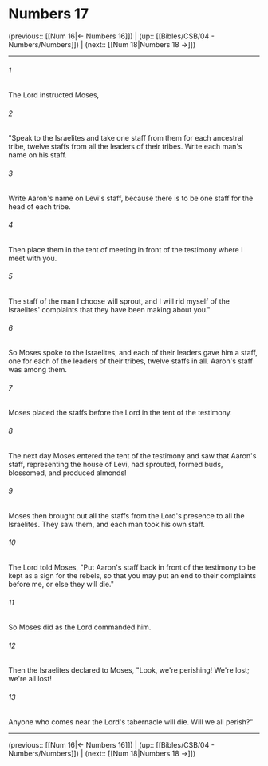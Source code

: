 # Numbers 17

(previous:: [[Num 16|← Numbers 16]]) | (up:: [[Bibles/CSB/04 - Numbers/Numbers]]) | (next:: [[Num 18|Numbers 18 →]])

***


###### 1 
The Lord instructed Moses, 

###### 2 
"Speak to the Israelites and take one staff from them for each ancestral tribe, twelve staffs from all the leaders of their tribes. Write each man's name on his staff. 

###### 3 
Write Aaron's name on Levi's staff, because there is to be one staff for the head of each tribe. 

###### 4 
Then place them in the tent of meeting in front of the testimony where I meet with you. 

###### 5 
The staff of the man I choose will sprout, and I will rid myself of the Israelites' complaints that they have been making about you." 

###### 6 
So Moses spoke to the Israelites, and each of their leaders gave him a staff, one for each of the leaders of their tribes, twelve staffs in all. Aaron's staff was among them. 

###### 7 
Moses placed the staffs before the Lord in the tent of the testimony. 

###### 8 
The next day Moses entered the tent of the testimony and saw that Aaron's staff, representing the house of Levi, had sprouted, formed buds, blossomed, and produced almonds! 

###### 9 
Moses then brought out all the staffs from the Lord's presence to all the Israelites. They saw them, and each man took his own staff. 

###### 10 
The Lord told Moses, "Put Aaron's staff back in front of the testimony to be kept as a sign for the rebels, so that you may put an end to their complaints before me, or else they will die." 

###### 11 
So Moses did as the Lord commanded him. 

###### 12 
Then the Israelites declared to Moses, "Look, we're perishing! We're lost; we're all lost! 

###### 13 
Anyone who comes near the Lord's tabernacle will die. Will we all perish?"

***

(previous:: [[Num 16|← Numbers 16]]) | (up:: [[Bibles/CSB/04 - Numbers/Numbers]]) | (next:: [[Num 18|Numbers 18 →]])
